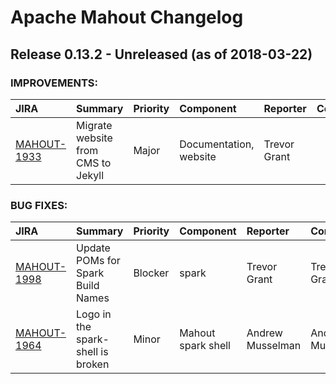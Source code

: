 
<!---
# Licensed to the Apache Software Foundation (ASF) under one
# or more contributor license agreements.  See the NOTICE file
# distributed with this work for additional information
# regarding copyright ownership.  The ASF licenses this file
# to you under the Apache License, Version 2.0 (the
# "License"); you may not use this file except in compliance
# with the License.  You may obtain a copy of the License at
#
#     http://www.apache.org/licenses/LICENSE-2.0
#
# Unless required by applicable law or agreed to in writing, software
# distributed under the License is distributed on an "AS IS" BASIS,
# WITHOUT WARRANTIES OR CONDITIONS OF ANY KIND, either express or implied.
# See the License for the specific language governing permissions and
# limitations under the License.
-->
# Apache Mahout Changelog

## Release 0.13.2 - Unreleased (as of 2018-03-22)



### IMPROVEMENTS:

| JIRA | Summary | Priority | Component | Reporter | Contributor |
|:---- |:---- | :--- |:---- |:---- |:---- |
| [MAHOUT-1933](https://issues.apache.org/jira/browse/MAHOUT-1933) | Migrate website from CMS to Jekyll |  Major | Documentation, website | Trevor Grant |  |


### BUG FIXES:

| JIRA | Summary | Priority | Component | Reporter | Contributor |
|:---- |:---- | :--- |:---- |:---- |:---- |
| [MAHOUT-1998](https://issues.apache.org/jira/browse/MAHOUT-1998) | Update POMs for Spark Build Names |  Blocker | spark | Trevor Grant | Trevor Grant |
| [MAHOUT-1964](https://issues.apache.org/jira/browse/MAHOUT-1964) | Logo in the spark-shell is broken |  Minor | Mahout spark shell | Andrew Musselman | Andrew Musselman |



